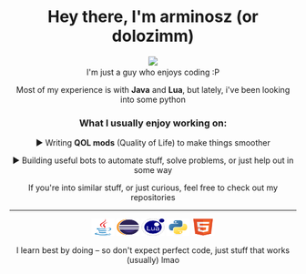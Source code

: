 <div align="center">
  <h1>Hey there, I'm arminosz (or dolozimm)</h1>
</div>
<div align="center">
  <a href="https://github.com/arminosz">
    <img src="https://github-readme-stats.vercel.app/api/top-langs/?username=arminosz&layout=donut&theme=dark"/>
  </a>
</div>

<div align="center">
  I'm just a guy who enjoys coding :P

  Most of my experience is with <strong>Java</strong> and <strong>Lua</strong>, but lately, i've been looking into some python
  
  <h3>What I usually enjoy working on:</h3>
  ▶️ Writing <strong>QOL mods</strong> (Quality of Life) to make things smoother

  ▶️ Building useful bots to automate stuff, solve problems, or just help out in some way

  If you're into similar stuff, or just curious, feel free to check out my repositories
</div>

<hr>

<div align="center" style="display: inline_block">
  <img align="center" alt="Java" height="30" width="40" src="https://raw.githubusercontent.com/devicons/devicon/master/icons/java/java-original.svg">
  <img align="center" alt="Eclipse" height="30" width="40" src="https://raw.githubusercontent.com/devicons/devicon/master/icons/eclipse/eclipse-original.svg">
  <img align="center" alt="Lua" height="30" width="40" src="https://raw.githubusercontent.com/devicons/devicon/master/icons/lua/lua-original.svg">
  <img align="center" alt="Python" height="30" width="40" src="https://raw.githubusercontent.com/devicons/devicon/master/icons/python/python-original.svg">
  <img align="center" alt="HTML" height="30" width="40" src="https://raw.githubusercontent.com/devicons/devicon/master/icons/html5/html5-original.svg">
</div>

<br>

<div align="center">
  I learn best by doing – so don't expect perfect code, just stuff that works (usually) lmao
</div>
